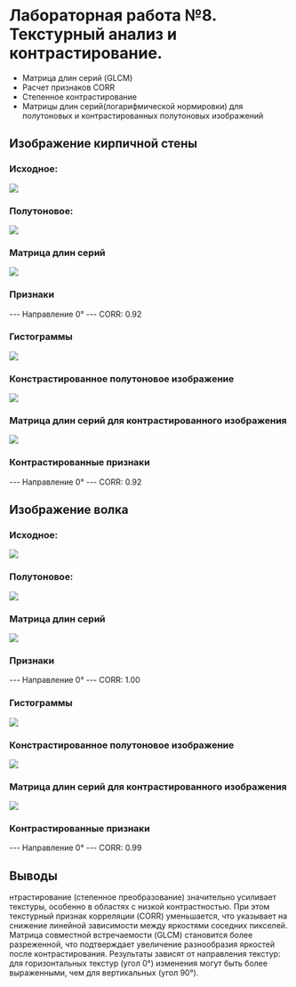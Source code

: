 # Лабораторная работа №8. Текстурный анализ и контрастирование.
- Матрица длин серий (GLСM)
- Расчет признаков CORR 
- Степенное контрастирование
- Матрицы длин серий(логарифмической нормировки) для полутоновых и контрастированных полутоновых изображений

##  Изображение кирпичной стены 
### Исходное:

![](src/kirp.png)

### Полутоновое:

![](results/semitone/kirp.png)

### Матрица длин серий

![](results/glcm/0_kirp.png)

### Признаки
--- Направление 0° ---
CORR: 0.92
### Гистограммы
![](results/histograms/kirp.png)

### Констрастированное полутоновое изображение
![](results/contrasted/kirp.png)

### Матрица длин серий для контрастированного изображения
![](results/glcm_contrasted/0_kirp.png)

### Контрастированные признаки

--- Направление 0° ---
CORR: 0.92
##  Изображение волка
### Исходное:

![](src/wolf.png)

### Полутоновое:

![](results/semitone/wolf.png)

### Матрица длин серий

![](results/glcm/0_wolf.png)

### Признаки
--- Направление 0° ---
CORR: 1.00

### Гистограммы
![](results/histograms/wolf.png)

### Констрастированное полутоновое изображение 
![](results/contrasted/wolf.png)

### Матрица длин серий для контрастированного изображения
![](results/glcm_contrasted/0_wolf.png)

### Контрастированные признаки
--- Направление 0° ---
CORR: 0.99

## Выводы
нтрастирование (степенное преобразование) значительно усиливает текстуры, особенно в областях с низкой контрастностью. При этом текстурный признак корреляции (CORR) уменьшается, что указывает на снижение линейной зависимости между яркостями соседних пикселей. Матрица совместной встречаемости (GLCM) становится более разреженной, что подтверждает увеличение разнообразия яркостей после контрастирования. Результаты зависят от направления текстур: для горизонтальных текстур (угол 0°) изменения могут быть более выраженными, чем для вертикальных (угол 90°). 
